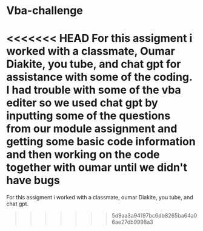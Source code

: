 # Vba-challenge
<<<<<<< HEAD
For this assigment i worked with a classmate, Oumar Diakite, you tube, and chat gpt for assistance with some of the coding. I had trouble with some of the vba editer so we used chat gpt by inputting some of the questions from our module assignment and getting some basic code information and then working on the code together with oumar until we didn't have bugs
=======
For this assigment i worked with a classmate, oumar Diakite, you tube, and chat gpt. 
>>>>>>> 5d9aa3a94197bc6db8265ba64a06ae27db9998a3
